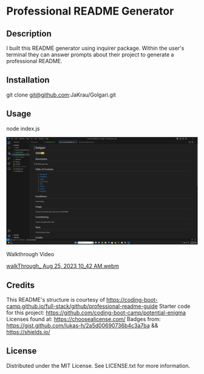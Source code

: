 # Professional README Generator 

## Description

I built this README generator using inquirer package. Within the user's terminal they can answer prompts about their project to generate a professional README.


## Installation

git clone git@github.com:JaKrau/Golgari.git

## Usage

node index.js
  
   ![site screenshot](/assets/images/Golgari.png?raw=true "screenshot of generated README")

Walkthrough Video 

[walkThrough_ Aug 25, 2023 10_42 AM.webm](https://github.com/JaKrau/Golgari/assets/108687237/883aba01-e930-4a6c-b35e-4ee1aa156e4d)

## Credits


This README's structure is courtesy of https://coding-boot-camp.github.io/full-stack/github/professional-readme-guide
Starter code for this project: https://github.com/coding-boot-camp/potential-enigma
Licenses found at: https://choosealicense.com/
Badges from: https://gist.github.com/lukas-h/2a5d00690736b4c3a7ba && https://shields.io/

## License

Distributed under the MIT License. See LICENSE.txt for more information.
